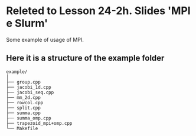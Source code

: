 # Releted to Lesson 24-2h. Slides 'MPI e Slurm'
Some example of usage of MPI.
## Here it is a structure of the example folder
```
example/
│
├── group.cpp
├── jacobi_1d.cpp
├── jacobi_seq.cpp
├── mm_2d.cpp
├── rowcol.cpp
├── split.cpp
├── summa.cpp
├── summa_omp.cpp
├── trapezoid_mpi+omp.cpp
└── Makefile
```
